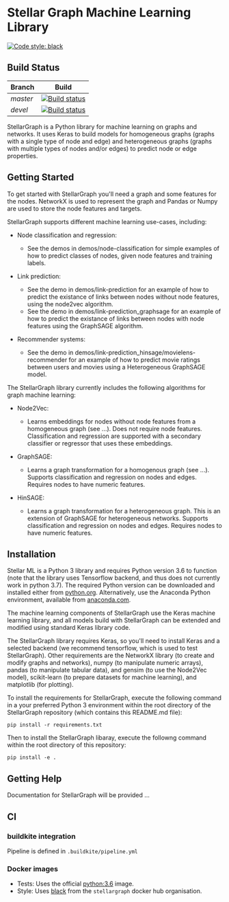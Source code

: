 # Stellar Graph Machine Learning Library

[![Code style: black](https://img.shields.io/badge/code%20style-black-000000.svg)](https://github.com/ambv/black)


## Build Status
|Branch|Build|
|:-----|:----:|
|*master*|[![Build status](https://badge.buildkite.com/34d537a018c6bf27cf154aa5bcc287b2e170d6e3391cd40c64.svg)](https://buildkite.com/stellar/stellar-ml?branch=master)|
|*devel*|[![Build status](https://badge.buildkite.com/34d537a018c6bf27cf154aa5bcc287b2e170d6e3391cd40c64.svg)](https://buildkite.com/stellar/stellar-ml?branch=develop)|

StellarGraph is a Python library for machine learning on graphs and networks. It uses Keras to build models for homogeneous graphs (graphs with a single type of node and edge) and heterogeneous graphs (graphs with multiple types of nodes and/or edges) to predict node or edge properties. 

## Getting Started

To get started with StellarGraph you'll need a graph and some features for the nodes. NetworkX is used to represent the graph and Pandas or Numpy are used to store the node features and targets.

StellarGraph supports different machine learning use-cases, including:

* Node classification and regression:
  - See the demos in demos/node-classification for simple examples of how to predict classes of nodes, given node features and training labels.

* Link prediction:
  - See the demo in demos/link-prediction for an example of how to predict the existance of links between nodes without node features, using the node2vec algorithm.
  - See the demo in demos/link-prediction_graphsage for an example of how to predict the existance of links between nodes with node features using the GraphSAGE algorithm.

* Recommender systems:
  - See the demo in demos/link-prediction_hinsage/movielens-recommender for an example of how to predict movie ratings between users and movies using a Heterogeneous GraphSAGE model.

The StellarGraph library currently includes the following algorithms for graph machine learning:

* Node2Vec:
  - Learns embeddings for nodes without node features from a homogeneous graph (see ...). Does not require node features. Classification and regression are supported with a secondary classifier or regressor that uses these embeddings.

* GraphSAGE:
  - Learns a graph transformation for a homogenous graph (see ...). Supports classification and regression on nodes and edges. Requires nodes to have numeric features.

* HinSAGE:
  - Learns a graph transformation for a heterogeneous graph. This is an extension of GraphSAGE for heterogeneous networks. Supports classification and regression on nodes and edges. Requires nodes to have numeric features.


## Installation
Stellar ML is a Python 3 library and requires Python version 3.6 to function (note that the library
uses Tensorflow backend, and thus does not currently work in python 3.7). The required Python version can be downloaded 
and installed either from [python.org](http://python.org/). Alternatively, use the Anaconda Python environment, available from [anaconda.com](https://www.anaconda.com/download/).

The machine learning components of StellarGraph use the Keras machine learning library, and all models build with StellarGraph can be extended and modified using standard Keras library code.

The StellarGraph library requires Keras, so you'll need to install Keras and a selected backend (we recommend tensorflow, which is used to test StellarGraph).  Other requirements are the NetworkX library (to create and modify graphs and networks), numpy (to manipulate numeric arrays), pandas (to manipulate tabular data), and gensim (to use the Node2Vec model), scikit-learn (to prepare datasets for machine learning), and matplotlib (for plotting).

To install the requirements for StellarGraph, execute the following command in a your preferred Python 3 environment within the root directory of the StellarGraph repository (which contains this README.md file):

```
pip install -r requirements.txt
```

Then to install the StellarGraph libaray, execute the followng command within the root directory of this repository:
```
pip install -e .
```

## Getting Help

Documentation for StellarGraph will be provided ...

## CI

### buildkite integration

Pipeline is defined in `.buildkite/pipeline.yml`

### Docker images

* Tests: Uses the official [python:3.6](https://hub.docker.com/_/python/) image.
* Style: Uses [black](https://hub.docker.com/r/stellargraph/black/) from the `stellargraph` docker hub organisation.
